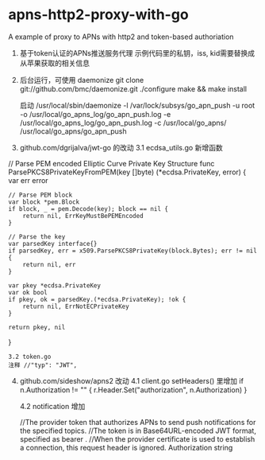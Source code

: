 # apns-http2-proxy-with-go
A example of proxy to APNs with http2 and token-based authoriation



1. 基于token认证的APNs推送服务代理
	示例代码里的私钥，iss, kid需要替换成从苹果获取的相关信息

2. 后台运行，可使用  daemonize
	git clone git://github.com/bmc/daemonize.git
	./configure
	make && make install

	启动 /usr/local/sbin/daemonize -l /var/lock/subsys/go_apn_push -u root -o  /usr/local/go_apns_log/go_apn_push.log -e /usr/local/go_apns_log/go_apn_push.log -c /usr/local/go_apns/  /usr/local/go_apns/go_apn_push

3. github.com/dgrijalva/jwt-go 的改动
	3.1 ecdsa_utils.go 新增函数

// Parse PEM encoded Elliptic Curve Private Key Structure
func ParsePKCS8PrivateKeyFromPEM(key []byte) (*ecdsa.PrivateKey, error) {
	var err error

	// Parse PEM block
	var block *pem.Block
	if block, _ = pem.Decode(key); block == nil {
		return nil, ErrKeyMustBePEMEncoded
	}

	// Parse the key
	var parsedKey interface{}
	if parsedKey, err = x509.ParsePKCS8PrivateKey(block.Bytes); err != nil {
		return nil, err
	}

	var pkey *ecdsa.PrivateKey
	var ok bool
	if pkey, ok = parsedKey.(*ecdsa.PrivateKey); !ok {
		return nil, ErrNotECPrivateKey
	}

	return pkey, nil
}

	3.2 token.go
	注释 //"typ": "JWT",


4. github.com/sideshow/apns2 改动
	4.1 client.go setHeaders() 里增加
	if n.Authorization != "" {
		r.Header.Set("authorization", n.Authorization)
	}
	
	4.2 notification 增加
	
	//The provider token that authorizes APNs to send push notifications for the specified topics.
	//The token is in Base64URL-encoded JWT format, specified as bearer <provider token>.
	//When the provider certificate is used to establish a connection, this request header is ignored.
	Authorization string
